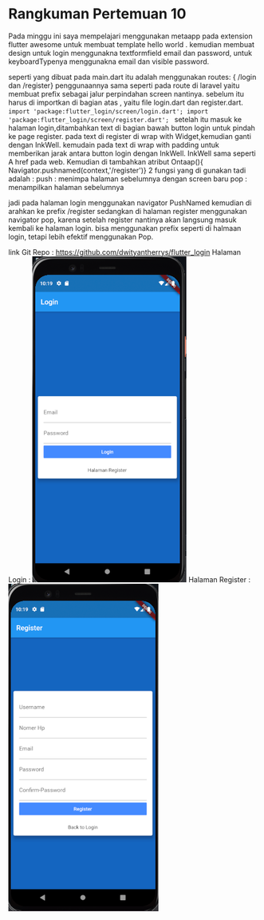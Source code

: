 Rangkuman Pertemuan 10
==

Pada minggu ini saya mempelajari menggunakan metaapp pada extension flutter awesome untuk membuat template hello world .
kemudian membuat design untuk login menggunakna textformfield email dan password, untuk keyboardTypenya menggunakna email dan visible password.


seperti yang dibuat pada main.dart itu adalah menggunakan routes: { /login dan /register}
penggunaannya sama seperti pada route di laravel yaitu membuat prefix sebagai jalur perpindahan screen nantinya.
sebelum itu harus di importkan di bagian atas , yaitu file login.dart dan register.dart.
`import 'package:flutter_login/screen/login.dart';
import 'package:flutter_login/screen/register.dart';
`
setelah itu masuk ke halaman login,ditambahkan text di bagian bawah button login untuk pindah ke page register.
pada text di register di wrap with Widget,kemudian ganti dengan InkWell.
kemudain pada text di wrap with padding untuk memberikan jarak antara button login dengan InkWell.
InkWell sama seperti A href pada web. Kemudian di tambahkan atribut Ontaap(){ Navigator.pushnamed(context,'/register')}
2 fungsi yang di gunakan tadi adalah :
push : menimpa halaman sebelumnya dengan screen baru
pop : menampilkan halaman sebelumnya

jadi pada halaman login menggunakan navigator PushNamed kemudian di arahkan ke prefix /register
sedangkan di halaman register menggunakan navigator pop, karena setelah register nantinya akan langsung masuk kembali ke halaman login.
bisa menggunakan prefix seperti di halmaan login, tetapi lebih efektif menggunakan Pop.

link Git Repo : https://github.com/dwityantherrys/flutter_login
Halaman Login : ![LoginPage](Login.PNG)
Halaman Register : ![RegisterPage](Register.PNG)
